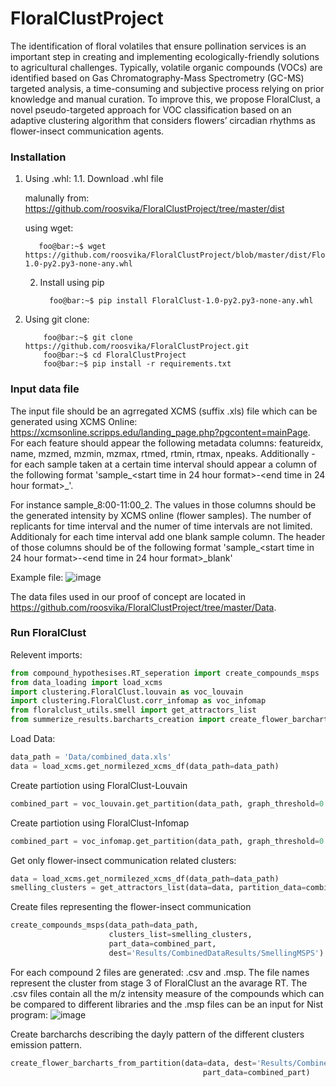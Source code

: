 # FloralClustProject
The identification of floral volatiles that ensure pollination services is
an important step in creating and implementing ecologically-friendly
solutions to agricultural challenges. Typically, volatile organic compounds (VOCs) are identified based on Gas Chromatography-Mass
Spectrometry (GC-MS) targeted analysis, a time-consuming and subjective process relying on prior knowledge and manual curation. To
improve this, we propose FloralClust, a novel pseudo-targeted approach
for VOC classification based on an adaptive clustering algorithm that
considers flowers’ circadian rhythms as flower-insect communication
agents.

### Installation
1. Using .whl:
  1.1. Download .whl file

     malunally from: https://github.com/roosvika/FloralClustProject/tree/master/dist

     using wget:

     ```console
        foo@bar:~$ wget https://github.com/roosvika/FloralClustProject/blob/master/dist/FloralClust-1.0-py2.py3-none-any.whl
      ```
   2. Install using pip

      ```console
        foo@bar:~$ pip install FloralClust-1.0-py2.py3-none-any.whl
      ```  
 2. Using git clone:
    ```console
        foo@bar:~$ git clone https://github.com/roosvika/FloralClustProject.git
        foo@bar:~$ cd FloralClustProject
        foo@bar:~$ pip install -r requirements.txt
    ```

### Input data file
The input file should be an agrregated XCMS (suffix .xls) file which can be generated using XCMS Online: https://xcmsonline.scripps.edu/landing_page.php?pgcontent=mainPage.
For each feature should appear the following metadata columns: featureidx,	name,	mzmed, mzmin,	mzmax,	rtmed,	rtmin,	rtmax,	npeaks.
Additionally - for each sample taken at a certain time interval should appear a column of the following format 'sample_<start time in 24 hour format>-<end time in 24 hour format>_<sample number>'.

For instance sample_8:00-11:00_2. The values in those columns should be the generated intensity by XCMS online (flower samples). The number of replicants for time interval and the numer of time intervals 
are not limited. 
Additionaly for each time interval add one blank sample column. 
The header of those columns should be of the following format 'sample_<start time in 24 hour format>-<end time in 24 hour format>_blank'

Example file:
![image](https://user-images.githubusercontent.com/62721219/202784744-3134b92a-7f1d-412f-8857-c87054dc6cfd.png)

The data files used in our proof of concept are located in https://github.com/roosvika/FloralClustProject/tree/master/Data.

### Run FloralClust
Relevent imports:
```python
from compound_hypothesises.RT_seperation import create_compounds_msps
from data_loading import load_xcms
import clustering.FloralClust.louvain as voc_louvain
import clustering.FloralClust.corr_infomap as voc_infomap
from floralclust_utils.smell import get_attractors_list
from summerize_results.barcharts_creation import create_flower_barcharts_from_partition
```

Load Data:
```python
data_path = 'Data/combined_data.xls'
data = load_xcms.get_normilezed_xcms_df(data_path=data_path)
```

Create partiotion using FloralClust-Louvain

```python
combined_part = voc_louvain.get_partition(data_path, graph_threshold=0.9, addaptive_threshold=0.95, dest_dir='Results/CombinedDataResults', file_name='combined_FloralClust_T_09_AT_0.95')
```

Create partiotion using FloralClust-Infomap
```python
combined_part = voc_infomap.get_partition(data_path, graph_threshold=0.9, addaptive_threshold=0.95, dest_dir='Results/CombinedDataResults', file_name='combined_FloralClust_T_09_AT_0.95')
```


Get only flower-insect communication related clusters:
```python
data = load_xcms.get_normilezed_xcms_df(data_path=data_path)
smelling_clusters = get_attractors_list(data=data, partition_data=combined_part)
```
Create files representing the flower-insect communication
```python
create_compounds_msps(data_path=data_path,
                      clusters_list=smelling_clusters,
                      part_data=combined_part,
                      dest='Results/CombinedDataResults/SmellingMSPS')
```
For each compound 2 files are generated: .csv and .msp.
The file names represent the cluster from stage 3 of FloralClust an the avarage RT.
The .csv files contain all the m/z intensity measure of the compounds which can be compared to different libraries and the .msp files can be an input for Nist program:
![image](https://user-images.githubusercontent.com/62721219/202797003-8c200655-90c1-4880-953a-1375edf4e35e.png)



Create barcharchs describing the dayly pattern of the different clusters emission pattern.
```python
create_flower_barcharts_from_partition(data=data, dest='Results/CombinedDataResults/Barchars',
                                           part_data=combined_part)
```




